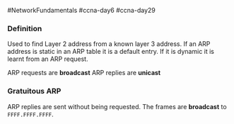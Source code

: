 #NetworkFundamentals #ccna-day6 #ccna-day29

### Definition
Used to find Layer 2 address from a known layer 3 address. 
If an ARP address is static in an ARP table it is a default entry.
If it is dynamic it is learnt from an ARP request.

ARP requests are **broadcast**
ARP replies are **unicast**

### Gratuitous ARP
ARP replies are sent without being requested. The frames are **broadcast** to `FFFF.FFFF.FFFF`.
